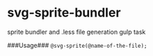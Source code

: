 # svg-sprite-bundler
sprite bundler and .less file generation gulp task

###Usage###
`@svg-sprite(@name-of-the-file);`
